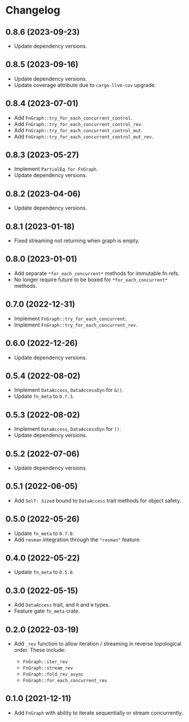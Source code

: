 # Changelog

## 0.8.6 (2023-09-23)

* Update dependency versions.


## 0.8.5 (2023-09-16)

* Update dependency versions.
* Update coverage attribute due to `cargo-llvm-cov` upgrade.


## 0.8.4 (2023-07-01)

* Add `FnGraph::try_for_each_concurrent_control`.
* Add `FnGraph::try_for_each_concurrent_control_rev`.
* Add `FnGraph::try_for_each_concurrent_control_mut`.
* Add `FnGraph::try_for_each_concurrent_control_mut_rev`.


## 0.8.3 (2023-05-27)

* Implement `PartialEq for FnGraph`.
* Update dependency versions.


## 0.8.2 (2023-04-06)

* Update dependency versions.


## 0.8.1 (2023-01-18)

* Fixed streaming not returning when graph is empty.


## 0.8.0 (2023-01-01)

* Add separate `*for_each_concurrent*` methods for immutable fn refs.
* No longer require future to be boxed for `*for_each_concurrent*` methods.


## 0.7.0 (2022-12-31)

* Implement `FnGraph::try_for_each_concurrent`.
* Implement `FnGraph::try_for_each_concurrent_rev`.


## 0.6.0 (2022-12-26)

* Update dependency versions.


## 0.5.4 (2022-08-02)

* Implement `DataAccess`, `DataAccessDyn` for `&()`.
* Update `fn_meta` to `0.7.3`.


## 0.5.3 (2022-08-02)

* Implement `DataAccess`, `DataAccessDyn` for `()`.
* Update dependency versions.


## 0.5.2 (2022-07-06)

* Update dependency versions.


## 0.5.1 (2022-06-05)

* Add `Self: Sized` bound to `DataAccess` trait methods for object safety.


## 0.5.0 (2022-05-26)

* Update `fn_meta` to `0.7.0`.
* Add `resman` integration through the `"resman"` feature.


## 0.4.0 (2022-05-22)

* Update `fn_meta` to `0.5.0`.


## 0.3.0 (2022-05-15)

* Add `DataAccess` trait, and `R` and `W` types.
* Feature gate `fn_meta` crate.


## 0.2.0 (2022-03-19)

* Add `_rev` function to allow iteration / streaming in reverse topological order. These include:

    - `FnGraph::iter_rev`
    - `FnGraph::stream_rev`
    - `FnGraph::fold_rev_async`
    - `FnGraph::for_each_concurrent_rev`


## 0.1.0 (2021-12-11)

* Add `FnGraph` with ability to iterate sequentially or stream concurrently.
